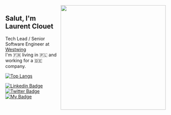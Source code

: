 <img align='right' src="https://media.giphy.com/media/icUEIrjnUuFCWDxFpU/giphy.gif" width="330">
<h2>Salut, I'm Laurent Clouet</h2>
<p>Tech Lead / Senior Software Engineer at <a href="https://www.westwing.de/">Westwing</a><br/>
I'm 🇫🇷 living in 🇵🇱 and working for a 🇩🇪 company.
</p>

[![Top Langs](https://github-readme-stats.vercel.app/api/top-langs/?username=laurent35240&layout=compact&langs_count=6)](https://github.com/anuraghazra/github-readme-stats)

[![Linkedin Badge](https://img.shields.io/badge/-IAmHere-blue?style=flat-square&logo=Linkedin&logoColor=white&link=https://www.linkedin.com/in/laurent-clouet-a7ba8721/)](https://www.linkedin.com/in/laurent-clouet-a7ba8721/)
[![Twitter Badge](https://img.shields.io/badge/-@hereToo-blue?style=flat-square&logo=Twitter&logoColor=white&color=1DA1F2&link=https://twitter.com/laurent35240)](https://twitter.com/laurent35240)
[![My Badge](https://img.shields.io/badge/-andOnMyWebsite-blue?style=flat-square&logo=Trustpilot&logoColor=white&color=00B67A&link=https://laurent-clouet.fr/)](https://laurent-clouet.fr/)

<!--
**laurent35240/laurent35240** is a ✨ _special_ ✨ repository because its `README.md` (this file) appears on your GitHub profile.

Here are some ideas to get you started:

- 🔭 I’m currently working on ...
- 🌱 I’m currently learning ...
- 👯 I’m looking to collaborate on ...
- 🤔 I’m looking for help with ...
- 💬 Ask me about ...
- 📫 How to reach me: ...
- 😄 Pronouns: ...
- ⚡ Fun fact: ...
-->
